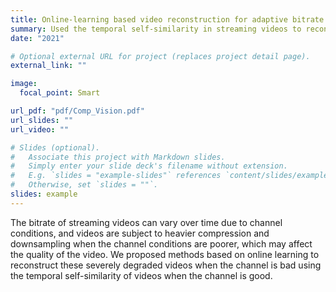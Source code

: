 ```yaml
---
title: Online-learning based video reconstruction for adaptive bitrate video streaming 
summary: Used the temporal self-similarity in streaming videos to reconstruct frames sent when the channel is poor.
date: "2021"

# Optional external URL for project (replaces project detail page).
external_link: ""

image:
  focal_point: Smart

url_pdf: "pdf/Comp_Vision.pdf"
url_slides: ""
url_video: ""

# Slides (optional).
#   Associate this project with Markdown slides.
#   Simply enter your slide deck's filename without extension.
#   E.g. `slides = "example-slides"` references `content/slides/example-slides.md`.
#   Otherwise, set `slides = ""`.
slides: example
---
```


The bitrate of streaming videos can vary over time due to channel conditions, and videos are subject to heavier compression and downsampling when the channel conditions are poorer, which may affect the quality of the video. We proposed methods based on online learning to reconstruct these severely degraded videos when the channel is bad using the temporal self-similarity of videos when the channel is good.

